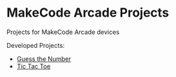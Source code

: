 # MakeCode Arcade Projects
 Projects for MakeCode Arcade devices
 
 Developed Projects:
 
- [Guess the Number](https://github.com/magnoClovis/MakeCode-Arcade-Projects/tree/main/Guess%20the%20Number)
- [Tic Tac Toe](https://github.com/magnoClovis/MakeCode-Arcade-Projects/tree/main/Tic%20Tac%20Toe)

